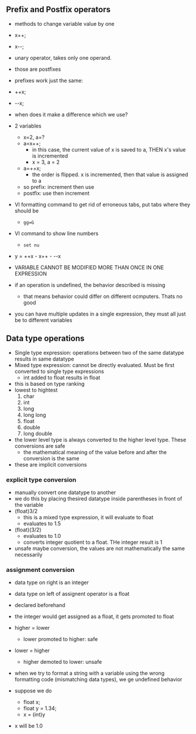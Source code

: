 ## Prefix and Postfix operators
* methods to change variable value by one
* x++;
* x--;
* unary operator, takes only one operand.
* those are postfixes
* prefixes work just the same:
* ++x;
* --x;
* when does it make a difference which we use?
* 2 variables
  * x=2, a=?
  * a=x++;
    * in this case, the current value of x is saved to a, THEN x's value is incremented
    * x = 3, a = 2
  * a=++x;
    * the order is flipped. x is incremented, then that value is assigned to a
  * so prefix: increment then use
  * postfix: use then increment
* VI formatting command to get rid of erroneous tabs, put tabs where they should be
  * `gg=G`
* VI command to show line numbers
  * `set nu`

* y = ++x - x++ - --x
* VARIABLE CANNOT BE MODIFIED MORE THAN ONCE IN ONE EXPRESSION
* if an operation is undefined, the behavior described is missing
  * that means behavior could differ on different ocmputers. Thats no good
* you can have multiple updates in a single expression, they must all just be to different variables

## Data type operations
* Single type expression: operations between two of the same datatype results in same datatype
* Mixed type expression: cannot be directly evaluated. Must be first converted to single type expressions
  * int added to float results in float
* this is based on type ranking
* lowest to hightest
  1.  char
  2.  int
  3.  long
  4.  long long
  5.  float
  6.  double
  7.  long double
* the lower level type is always converted to the higher level type. These conversions are safe
  * the mathematical meaning of the value before and after the conversion is the same
* these are implicit conversions
  
### explicit type conversion
* manually convert one datatype to another
* we do this by placing thesired datatype inside parentheses in front of the variable
* (float)3/2
  * this is a mixed type expression, it will evaluate to float
  * evaluates to 1.5
* (float)(3/2)
  * evaluates to 1.0
  * converts integer quotient to a float. THe integer result is 1
* unsafe maybe conversion, the values are not mathematically the same necessarily

### assignment conversion
* data type on right is an integer
* data type on left of assignent operator is a float
* declared beforehand
* the integer would get assigned as a float, it gets promoted to float
* higher = lower
  * lower promoted to higher: safe
* lower = higher
  * higher demoted to lower: unsafe

* when we try to format a string with a variable using the wrong formatting code (mismatching data types), we ge undefined behavior

* suppose we do 
  * float x;
  * float y = 1.34;
  * x = (int)y
* x will be 1.0